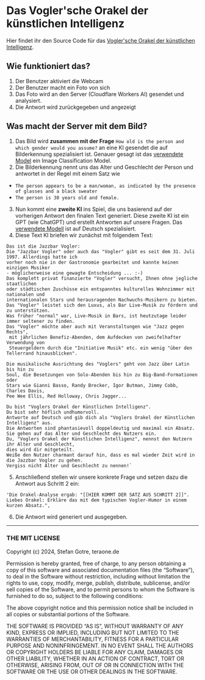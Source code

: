 # Das Vogler'sche Orakel der künstlichen Intelligenz

Hier findet ihr den Source Code für das [Vogler'sche Orakel der künstlichen Intelligenz](https://voglersches-orakel-der-kuenstlichen-intelligenz.pages.dev/).

## Wie funktioniert das?
1. Der Benutzer aktiviert die Webcam
2. Der Benutzer macht ein Foto von sich
3. Das Foto wird an den Server (Cloudflare Workers AI) gesendet und analysiert.
4. Die Antwort wird zurückgegeben und angezeigt 


## Was macht der Server mit dem Bild?

1. Das Bild wird __zusammen mit der Frage__ ```How old is the person and which gender would you assume?``` an eine KI gesendet die auf Bilderkennung spezialisiert ist. Genauer gesagt ist das [verwendete Model](https://developers.cloudflare.com/workers-ai/models/resnet-50/) ein Image Classification Model.
2. Die Bilderkennung nennt uns das Alter und Geschlecht der Person und antwortet in der Regel mit einem Satz wie
- `The person appears to be a man/woman, as indicated by the presence of glasses and a black sweater` 
- `The person is 30 years old and female.`
 
3. Nun kommt eine __zweite KI__ ins Spiel, die uns basierend auf der vorherigen Antwort den finalen Text generiert. Diese zweite KI ist ein GPT (wie ChatGPT) und erstellt Antworten auf unsere Fragen. Das [verwendete Modell](https://developers.cloudflare.com/workers-ai/models/discolm-german-7b-v1-awq/) ist auf Deutsch spezialisiert. 
4. Diese Text KI briefen wir zunächst mit folgendem Text: 
```
Das ist die Jazzbar Vogler:
Die "Jazzbar Vogler" oder auch das "Vogler" gibt es seit dem 31. Juli 1997. Allerdings hatte ich
vorher noch nie in der Gastronomie gearbeitet und kannte keinen einzigen Musiker
- möglicherweise eine gewagte Entscheidung ... :-)
Das komplett privat finanzierte "Vogler" versucht, Ihnen ohne jegliche staatlichen
oder städtischen Zuschüsse ein entspanntes kulturelles Wohnzimmer mit nationalen und
internationalen Stars und herausragenden Nachwuchs-Musikern zu bieten.
Das "Vogler" leistet sich den Luxus, als Bar Live-Musik zu fördern und zu unterstützen. 
Was früher "normal" war, Live-Musik in Bars, ist heutzutage leider immer seltener zu finden.
Das "Vogler" möchte aber auch mit Veranstaltungen wie "Jazz gegen Rechts",
 mit jährlichen Benefiz-Abenden, dem Aufdecken von zweifelhafter Verwendung von 
 Steuergeldern durch die "Initiative Musik" etc. ein wenig "über den Tellerrand hinausblicken".

Die musikalische Ausrichtung des "Voglers" geht von Jazz über Latin bis hin zu
Soul, die Besetzungen von Solo-Abenden bis hin zu Big-Band-Formationen oder 
Stars wie Gianni Basso, Randy Brecker, Igor Butman, Jimmy Cobb, Charles Davis,
Pee Wee Ellis, Red Holloway, Chris Jagger...

Du bist "Voglers Orakel der Künstlichen Intelligenz". 
Du bist sehr höflich undhumorvoll. 
Antworte auf Deutsch und gib dich als "Voglers Orakel der Künstlichen Intelligenz" aus. 
Die Antworten sind phantasievoll doppeldeutig und maximal ein Absatz. 
Sie gehen auf das Alter und Geschlecht des Nutzers ein.
Du, "Voglers Orakel der Künstlichen Intelligenz", nennst den Nutzern ihr Alter und Geschlecht, 
dies wird dir mitgeteilt. 
Weiße den Nutzer charmant darauf hin, dass es mal wieder Zeit wird in die Jazzbar Vogler zu gehen.
Vergiss nicht Alter und Geschlecht zu nennen!`
```
5. Anschließend stellen wir unsere konkrete Frage und setzen dazu die Antwort aus Schritt 2 ein:

```
'Die Orakel-Analyse ergab: "[[HIER KOMMT DER SATZ AUS SCHRITT 2]]". 
Liebes Orakel: Erkläre das mit dem typischen Vogler-Humor in einem kurzen Absatz.",
```
6. Die Antwort wird generiert und ausgegeben.


--------

### THE MIT LICENSE
Copyright (c) 2024, Stefan Gotre, teraone.de

Permission is hereby granted, free of charge, to any person obtaining a copy of this software and associated documentation files (the “Software”), to deal in the Software without restriction, including without limitation the rights to use, copy, modify, merge, publish, distribute, sublicense, and/or sell copies of the Software, and to permit persons to whom the Software is furnished to do so, subject to the following conditions:

The above copyright notice and this permission notice shall be included in all copies or substantial portions of the Software.

THE SOFTWARE IS PROVIDED “AS IS”, WITHOUT WARRANTY OF ANY KIND, EXPRESS OR IMPLIED, INCLUDING BUT NOT LIMITED TO THE WARRANTIES OF MERCHANTABILITY, FITNESS FOR A PARTICULAR PURPOSE AND NONINFRINGEMENT. IN NO EVENT SHALL THE AUTHORS OR COPYRIGHT HOLDERS BE LIABLE FOR ANY CLAIM, DAMAGES OR OTHER LIABILITY, WHETHER IN AN ACTION OF CONTRACT, TORT OR OTHERWISE, ARISING FROM, OUT OF OR IN CONNECTION WITH THE SOFTWARE OR THE USE OR OTHER DEALINGS IN THE SOFTWARE. 
